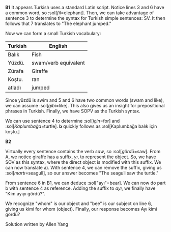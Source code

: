 **B1**
It appears Turkish uses a standard Latin script.
Notice lines 3 and 6 have a common word, so :sol[*fil*=elephant]. Then, we can take advantage of sentence 3 to determine the syntax for Turkish simple sentences: SV.
It then follows that 7 translates to "The elephant jumped."

Now we can form a small Turkish vocabulary:

| Turkish | English |
| - | - |
| Balık | Fish |
| Yüzdü. | swam/verb equivalent |
| Zürafa | Giraffe|
| Koştu. | ran |
| atladı | jumped |

Since yüzdü is swim and 5 and 6 have two common words (swam and like), we can assume :sol[*gibi*=like]. This also gives us an insight for prepositional phrases in Turkish. Finally, we have SOPV as the Turkish syntax.

We can use sentence 4 to determine :sol[*için*=for] and :sol[*Kaplumbağa*=turtle]. **b** quickly follows as :sol[Kaplumbağa balık için koştu.]

**B2**

Virtually every sentence contains the verb *saw*, so :sol[*gördü*=saw]. From A, we notice giraffe has a suffix, *yı*, to represent the object. So, we have SOV as this syntax, where the direct object is modified with this suffix. We can now translate a). With sentence 4, we can remove the suffix, giving us :sol[*martı*=seagull], so our answer becomes "The seagull saw the turtle."

From sentence 6 in B1, we can deduce :sol["ayı"=bear]. We can now do part b with sentence 4 as reference. Adding the suffix to *ayı*, we finally have "Kim ayıyı gördü?".

We recognize "whom" is our object and "bee" is our subject on line 6, giving us kimi for whom (object). Finally, our response becomes Ayı kimi gördü?

Solution written by Allen Yang
